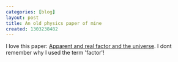 ```yaml
---
categories: [blog]
layout: post
title: An old physics paper of mine
created: 1303238482
---
```


I love this paper: [Apparent and real factor and the universe](http://www.maheshm.co.in/papers/Apparent-And-Real-Factor-And-The-Universe). I dont remember why I used the term 'factor'!
